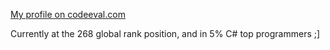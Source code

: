 [My profile on codeeval.com](https://www.codeeval.com/profile/lemmit/)

Currently at the 268 global rank position, and in 5% C# top programmers ;]
